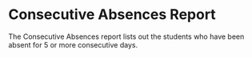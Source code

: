 # Consecutive Absences Report
The Consecutive Absences report lists out the students who have been absent for 5 or more consecutive days. 
 

